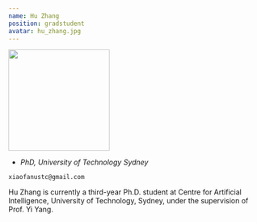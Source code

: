 ```yaml
---
name: Hu Zhang
position: gradstudent
avatar: hu_zhang.jpg
---
```


<img width="200" src="{{site.baseurl}}/images/people/{{page.avatar}}" data-action="zoom">

- _PhD, University of Technology Sydney_<br>
<!--- _Science coach. Collaborator. Transdisciplinary optimist._-->

<i class="fa fa-envelope-o"></i> `xiaofanustc@gmail.com`

Hu Zhang is currently a third-year Ph.D. student at Centre for Artificial Intelligence, University of Technology, Sydney, under the supervision of Prof. Yi Yang.
